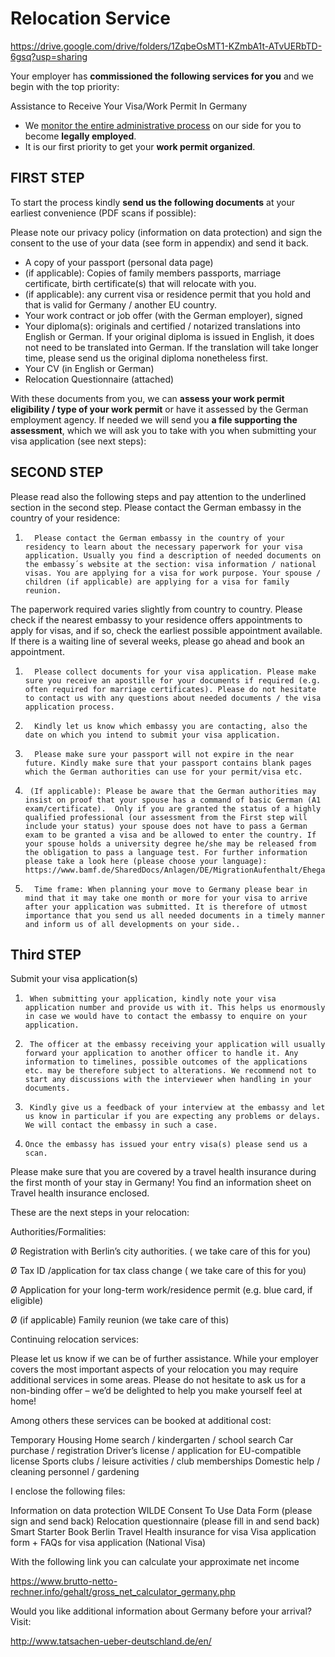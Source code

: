# Relocation Service

https://drive.google.com/drive/folders/1ZqbeOsMT1-KZmbA1t-ATvUERbTD-6gsq?usp=sharing



Your employer has **commissioned the following services for you** and we begin with the top priority:

Assistance to Receive Your Visa/Work Permit In Germany

- We <u>monitor the entire administrative process</u> on our side for you to become **legally employed**.
- It is our first priority to get your **work permit organized**.

## FIRST STEP

To start the process kindly **send us the following documents** at your earliest convenience (PDF scans if possible):

Please note our privacy policy (information on data protection) and sign the consent to the use of your data (see form in appendix) and send it back.

- A copy of your passport (personal data page)
- (if applicable): Copies of family members passports, marriage certificate, birth certificate(s) that will relocate with you.
- (if applicable): any current visa or residence permit that you hold and that is valid for Germany / another EU country.
- Your work contract or job offer (with the German employer), signed
- Your diploma(s): originals and certified / notarized translations into English or German. If your original diploma is issued in English, it does not need to be translated into German. If the translation will take longer time, please send us the original diploma nonetheless first.
- Your CV (in English or German)
- Relocation Questionnaire (attached)



With these documents from you, we can **assess your work permit eligibility / type of your work permit** or have it assessed by the German employment agency. If needed we will send you **a file supporting the assessment**, which we will ask you to take with you when submitting your visa application (see next steps):

## SECOND STEP

Please read also the following steps and pay attention to the underlined section in the second step. Please contact the German embassy in the country of your residence:

1.       Please contact the German embassy in the country of your residency to learn about the necessary paperwork for your visa application. Usually you find a description of needed documents on the embassy´s website at the section: visa information / national visas. You are applying for a visa for work purpose. Your spouse / children (if applicable) are applying for a visa for family reunion.

The paperwork required varies slightly from country to country. Please check if the nearest embassy to your residence offers appointments to apply for visas, and if so, check the earliest possible appointment available. If there is a waiting line of several weeks, please go ahead and book an appointment.

1.       Please collect documents for your visa application. Please make sure you receive an apostille for your documents if required (e.g. often required for marriage certificates). Please do not hesitate to contact us with any questions about needed documents / the visa application process.

2.       Kindly let us know which embassy you are contacting, also the date on which you intend to submit your visa application.

3.       Please make sure your passport will not expire in the near future. Kindly make sure that your passport contains blank pages which the German authorities can use for your permit/visa etc.

4.      (If applicable): Please be aware that the German authorities may insist on proof that your spouse has a command of basic German (A1 exam/certificate).  Only if you are granted the status of a highly qualified professional (our assessment from the First step will include your status) your spouse does not have to pass a German exam to be granted a visa and be allowed to enter the country. If your spouse holds a university degree he/she may be released from the obligation to pass a language test. For further information please take a look here (please choose your language): https://www.bamf.de/SharedDocs/Anlagen/DE/MigrationAufenthalt/Ehegattennachzug/ehegattennachzug.html

5.       Time frame: When planning your move to Germany please bear in mind that it may take one month or more for your visa to arrive after your application was submitted. It is therefore of utmost importance that you send us all needed documents in a timely manner and inform us of all developments on your side..

## Third STEP

Submit your visa application(s)

1.      When submitting your application, kindly note your visa application number and provide us with it. This helps us enormously in case we would have to contact the embassy to enquire on your application.

1.      The officer at the embassy receiving your application will usually forward your application to another officer to handle it. Any information to timelines, possible outcomes of the applications etc. may be therefore subject to alterations. We recommend not to start any discussions with the interviewer when handling in your documents.

2.      Kindly give us a feedback of your interview at the embassy and let us know in particular if you are expecting any problems or delays. We will contact the embassy in such a case.

3.     Once the embassy has issued your entry visa(s) please send us a scan.

Please make sure that you are covered by a travel health insurance during the first month of your stay in Germany! You find an information sheet on Travel health insurance enclosed.

These are the next steps in your relocation:

Authorities/Formalities:

Ø  Registration with Berlin’s city authorities. ( we take care of this for you)

Ø  Tax ID /application for tax class change ( we take care of this for you)

Ø  Application for your long-term work/residence permit (e.g. blue card, if eligible)

Ø  (if applicable) Family reunion (we take care of this)

 

Continuing relocation services:

Please let us know if we can be of further assistance. While your employer covers the most important aspects of your relocation you may require additional services in some areas. Please do not hesitate to ask us for a non-binding offer – we’d be delighted to help you make yourself feel at home!

 

Among others these services can be booked at additional cost:

Temporary Housing
Home search / kindergarten / school search
Car purchase / registration
Driver’s license / application for EU-compatible license
Sports clubs / leisure activities / club memberships
Domestic help / cleaning personnel / gardening


I enclose the following files:

Information on data protection WILDE
Consent To Use Data Form (please sign and send back)
Relocation questionnaire (please fill in and send back)
Smart Starter Book Berlin
Travel Health insurance for visa
Visa application form + FAQs for visa application (National Visa)


With the following link you can calculate your approximate net income

https://www.brutto-netto-rechner.info/gehalt/gross_net_calculator_germany.php

 

Would you like additional information about Germany before your arrival? Visit:

http://www.tatsachen-ueber-deutschland.de/en/

 